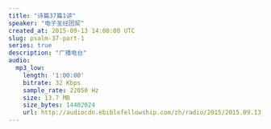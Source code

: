 ```yaml
---
title: "诗篇37篇1讲"
speaker: "电子圣经团契"
created_at: 2015-09-13 14:00:00 UTC
slug: psalm-37-part-1
series: true
description: "广播电台"
audio:
  mp3_low:
    length: '1:00:00'
    bitrate: 32 Kbps
    sample_rate: 22050 Hz
    size: 13.7 MB
    size_bytes: 14402024
    url: http://audiocdn.ebiblefellowship.com/zh/radio/2015/2015.09.13_EBF_-_Psalm_37_Part_1.mp3
---
```

